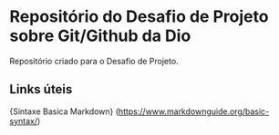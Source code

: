 # Repositório do Desafio de Projeto sobre Git/Github da Dio
Repositório criado para o Desafio de Projeto.

## Links úteis
{Sintaxe Basica Markdown} (https://www.markdownguide.org/basic-syntax/)

